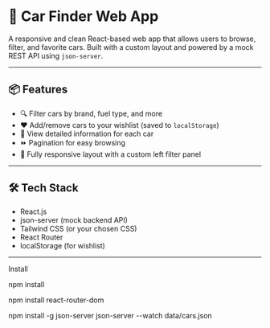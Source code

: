 # 🚗 Car Finder Web App

A responsive and clean React-based web app that allows users to browse, filter, and favorite cars. Built with a custom layout and powered by a mock REST API using `json-server`.

---

## 📦 Features

- 🔍 Filter cars by brand, fuel type, and more
- ❤️ Add/remove cars to your wishlist (saved to `localStorage`)
- 📄 View detailed information for each car
- ⏩ Pagination for easy browsing
- 📱 Fully responsive layout with a custom left filter panel

---

## 🛠 Tech Stack

- React.js
- json-server (mock backend API)
- Tailwind CSS (or your chosen CSS)
- React Router
- localStorage (for wishlist)

---

Install

npm install

npm install react-router-dom


npm install -g json-server
json-server --watch data/cars.json
